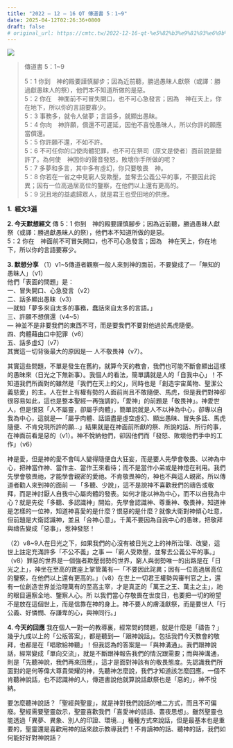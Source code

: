 ```yaml
---
title: "2022 – 12 – 16 QT 傳道書 5：1~9"
date: 2025-04-12T02:26:36+0800
draft: false
# original_url: https://cmtc.tw/2022-12-16-qt-%e5%82%b3%e9%81%93%e6%9b%b8-5%ef%bc%9a19
---
```


![](/images/qt.jpg)
> 傳道書 5：1\~9
>
> 5：1 你到　神的殿要謹慎腳步；因為近前聽，勝過愚昧人獻祭（或譯：勝過獻愚昧人的祭），他們本不知道所做的是惡。  
> 5：2 你在　神面前不可冒失開口，也不可心急發言；因為　神在天上，你在地下，所以你的言語要寡少。  
> 5：3 事務多，就令人做夢；言語多，就顯出愚昧。  
> 5：4 你向　神許願，償還不可遲延，因他不喜悅愚昧人，所以你許的願應當償還。  
> 5：5 你許願不還，不如不許。  
> 5：6 不可任你的口使肉體犯罪，也不可在祭司（原文是使者）面前說是錯許了。為何使　神因你的聲音發怒，敗壞你手所做的呢？  
> 5：7 多夢和多言，其中多有虛幻，你只要敬畏　神。  
> 5：8 你若在一省之中見窮人受欺壓，並奪去公義公平的事，不要因此詫異；因有一位高過居高位的鑒察，在他們以上還有更高的。  
> 5：9 況且地的益處歸眾人，就是君王也受田地的供應。

**1.  經文3遍**

**2. 今天默想經文**
傳 5：1 你到　神的殿要謹慎腳步；因為近前聽，勝過愚昧人獻祭（或譯：勝過獻愚昧人的祭），他們本不知道所做的是惡。  
5：2 你在　神面前不可冒失開口，也不可心急發言；因為　神在天上，你在地下，所以你的言語要寡少。

**3. 默想分享**
（1）v1\~5傳道者觀察一般人來到神的面前，不要變成了—「無知的愚昧人」（v1）  
他們「表面的問題」是：  
一、冒失開口、心急發言（v2）  
二、話多顯出愚昧（v3）  
—就如「夢多來自太多的事務，蠢話來自太多的言語。」  
三、許願不想償還（v4\~5）  
— 神並不是非要我們的東西不可，而是要我們不要對他過於馬虎隨便。  
四、肉體藉由口中犯罪（v6）  
五、話多虛幻（v7）  
其實這一切背後最大的原因是— 人不敬畏神（v7）。

其實這些問題，不單是發生在舊約，就算今天的教會，我們也可能不斷會顯出這樣的愚昧來（日光之下無新事）。我個人的看法，簡單講就是人的「自我中心」！不知道我們所面對的雖然是「我們在天上的父」，同時也是「創造宇宙萬物、聖潔公義慈愛」的主。人在世上有權有勢的人面前尚且不敢隨便、馬虎，但是我們對神卻很容易如此，這也是整本聖經一再強調的，「愛神」的前題是「敬畏神」。神愛世人，但是恨惡「人不屬靈，卻屬乎肉體」，簡單說就是人不以神為中心，卻專以自我為中心，這就是—「屬乎肉體、話語盡是虛空虛幻、顯出愚昧、冒失多話、馬虎隨便、不肯兌現所許的願…」結果就是在神面前所獻的祭、所說的話、所行的事，在神面前看是惡的（v1）。神不悅納他們，卻因他們而「發怒、敗壞他們手中的工作」（v6）

神是愛，但是神的愛不會叫人變得隨便自大狂妄，而是要人先學會敬畏、以神為中心，把神當作神、當作主、當作王來看待；而不是當作小弟或是神燈在利用。我們先學會敬畏祂，才能學會親密的愛祂。不肯敬畏神的，神也不與這人親密。所以傳道者勸人來到神的面前 — 「多聽、少說」，這不是說神不喜歡我們的禱告或敬拜，而是神討厭人自我中心屬肉體的發表。如何才能以神為中心，而不以自我為中心？就是先從「多聽、多認識神」開始，先學會認識神、尊重神、敬畏神，知道神是怎樣的一位神，知道神喜愛的是什麼？恨惡的是什麼？就像大衛對神傾心吐意，但前題是大衛認識神，並且「合神心意」。千萬不要因為自我中心的愚昧，把敬拜與禱告變成「惡事」，惹神發怒！

（2）v8\~9人在日光之下，如果我們的心沒有被日光之上的神所治理、改變，這世上註定充滿許多「不公不義」之事 —「窮人受欺壓，並奪去公義公平的事。」（v8）罪惡的世界是一個強者欺壓弱勢的世界，窮人與弱勢唯一的出路是在「日光之上」，神坐在至高的寶座上掌管萬有—「不要因此詫異；因有一位高過居高位的鑒察，在他們以上還有更高的。」（v8）在世上一切君王權勢與審判官之上，還有一位創造世界並治理萬有的至高主宰，才是真正的「萬王之王、萬主之主」，祂的眼目遍察全地、鑒察人心。所 以我們當心存敬畏在世度日，也要把一切的盼望不是放在這個世上，而是信靠在神的身上。神不要人的膚淺獻祭，而是要世人「行公義、好憐憫、存謙卑的心，與神同行。」

**4. 今天的回應**
我在個人一對一的教導裏，經常問的問題，就是什麼是「禱告？」幾乎九成以上的「公版答案」，都是聽到—「跟神說話」。包括我們今天教會的敬拜，也都是在「唱歌給神聽」！但我認為的答案是—「與神溝通」。我們跟神說話，經常變成「單向交流」，就是不斷跟神報告我們的情況跟需要；而與神溝通，則是「先聽神說，我們再來回應」，這才是面對神該有的敬畏態度。先認識我們所面對的是何等偉大尊貴榮耀的神，先聽神怎麼說，我們才知道該怎麼回應。一個不肯聽神說話，也不認識神的人，傳道書說他就算說話獻祭也是「惡的」，神不悅納。

要怎麼聽神說話？「聖經與聖靈」，就是神對我們說話的唯二方式，而且不可偏廢。聖經需要聖靈啟示，聖靈喜歡我們「喜愛神的話語、晝夜思想」。雖然聖靈也能透過「異夢、異象、別人的印證、環境…」種種方式來說話，但是最基本也是重要的，聖靈還是喜歡用神的話來啟示教導我們！不肯讀神的話、聽神的話，我們如何能好好對神說話？
